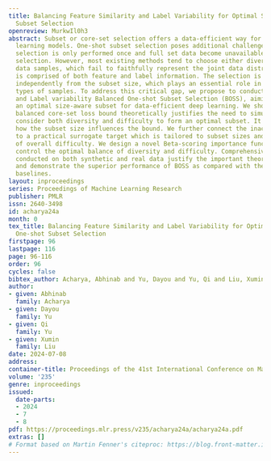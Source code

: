 ```yaml
---
title: Balancing Feature Similarity and Label Variability for Optimal Size-Aware One-shot
  Subset Selection
openreview: MurkwIl0h3
abstract: Subset or core-set selection offers a data-efficient way for training deep
  learning models. One-shot subset selection poses additional challenges as subset
  selection is only performed once and full set data become unavailable after the
  selection. However, most existing methods tend to choose either diverse or difficult
  data samples, which fail to faithfully represent the joint data distribution that
  is comprised of both feature and label information. The selection is also performed
  independently from the subset size, which plays an essential role in choosing what
  types of samples. To address this critical gap, we propose to conduct Feature similarity
  and Label variability Balanced One-shot Subset Selection (BOSS), aiming to construct
  an optimal size-aware subset for data-efficient deep learning. We show that a novel
  balanced core-set loss bound theoretically justifies the need to simultaneously
  consider both diversity and difficulty to form an optimal subset. It also reveals
  how the subset size influences the bound. We further connect the inaccessible bound
  to a practical surrogate target which is tailored to subset sizes and varying levels
  of overall difficulty. We design a novel Beta-scoring importance function to delicately
  control the optimal balance of diversity and difficulty. Comprehensive experiments
  conducted on both synthetic and real data justify the important theoretical properties
  and demonstrate the superior performance of BOSS as compared with the competitive
  baselines.
layout: inproceedings
series: Proceedings of Machine Learning Research
publisher: PMLR
issn: 2640-3498
id: acharya24a
month: 0
tex_title: Balancing Feature Similarity and Label Variability for Optimal Size-Aware
  One-shot Subset Selection
firstpage: 96
lastpage: 116
page: 96-116
order: 96
cycles: false
bibtex_author: Acharya, Abhinab and Yu, Dayou and Yu, Qi and Liu, Xumin
author:
- given: Abhinab
  family: Acharya
- given: Dayou
  family: Yu
- given: Qi
  family: Yu
- given: Xumin
  family: Liu
date: 2024-07-08
address:
container-title: Proceedings of the 41st International Conference on Machine Learning
volume: '235'
genre: inproceedings
issued:
  date-parts:
  - 2024
  - 7
  - 8
pdf: https://proceedings.mlr.press/v235/acharya24a/acharya24a.pdf
extras: []
# Format based on Martin Fenner's citeproc: https://blog.front-matter.io/posts/citeproc-yaml-for-bibliographies/
---
```

